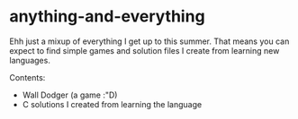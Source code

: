 # anything-and-everything
Ehh just a mixup of everything I get up to this summer. That means you can expect to find simple games and solution files I create from learning new languages. 

Contents:
- Wall Dodger (a game :"D)
- C solutions I created from learning the language
